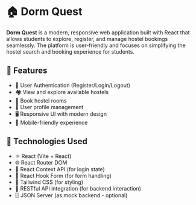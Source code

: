 # 🏠 Dorm Quest

**Dorm Quest** is a modern, responsive web application built with React that allows students to explore, register, and manage hostel bookings seamlessly. The platform is user-friendly and focuses on simplifying the hostel search and booking experience for students.

## 🚀 Features

- 🔐 User Authentication (Register/Login/Logout)
- 🏘️ View and explore available hostels
- 📅 Book hostel rooms
- 👤 User profile management
- 🖥️ Responsive UI with modern design
- 📱 Mobile-friendly experience

## 🎯 Technologies Used

- ⚛️ React (Vite + React)
- 🌐 React Router DOM
- 🧠 React Context API (for login state)
- 🎯 React Hook Form (for form handling)
- 💅 Tailwind CSS (for styling)
- 🔗 RESTful API integration (for backend interaction)
- 🗄️ JSON Server (as mock backend - optional)

 

